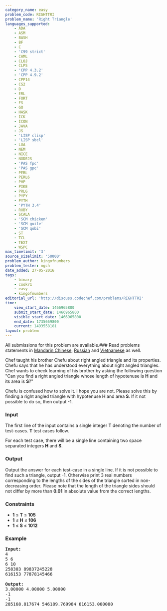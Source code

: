 ```yaml
---
category_name: easy
problem_code: RIGHTTRI
problem_name: 'Right Triangle'
languages_supported:
    - ADA
    - ASM
    - BASH
    - BF
    - C
    - 'C99 strict'
    - CAML
    - CLOJ
    - CLPS
    - 'CPP 4.3.2'
    - 'CPP 4.9.2'
    - CPP14
    - CS2
    - D
    - ERL
    - FORT
    - FS
    - GO
    - HASK
    - ICK
    - ICON
    - JAVA
    - JS
    - 'LISP clisp'
    - 'LISP sbcl'
    - LUA
    - NEM
    - NICE
    - NODEJS
    - 'PAS fpc'
    - 'PAS gpc'
    - PERL
    - PERL6
    - PHP
    - PIKE
    - PRLG
    - PYPY
    - PYTH
    - 'PYTH 3.4'
    - RUBY
    - SCALA
    - 'SCM chicken'
    - 'SCM guile'
    - 'SCM qobi'
    - ST
    - TCL
    - TEXT
    - WSPC
max_timelimit: '3'
source_sizelimit: '50000'
problem_author: kingofnumbers
problem_tester: mgch
date_added: 27-05-2016
tags:
    - binary
    - cook71
    - easy
    - kingofnumbers
editorial_url: 'http://discuss.codechef.com/problems/RIGHTTRI'
time:
    view_start_date: 1466965800
    submit_start_date: 1466965800
    visible_start_date: 1466965800
    end_date: 1735669800
    current: 1493558181
layout: problem
---
```

All submissions for this problem are available.###  Read problems statements in [Mandarin Chinese](http://www.codechef.com/download/translated/COOK71/mandarin/RIGHTTRI.pdf), [Russian](http://www.codechef.com/download/translated/COOK71/russian/RIGHTTRI.pdf) and [Vietnamese](http://www.codechef.com/download/translated/COOK71/vietnamese/RIGHTTRI.pdf) as well.

Chef taught his brother Chefu about right angled triangle and its properties. Chefu says that he has understood everything about right angled triangles. Chef wants to check learning of his brother by asking the following question "Can you find a right angled triangle whose length of hypotenuse is **H** and its area is **S**?"

Chefu is confused how to solve it. I hope you are not. Please solve this by finding a right angled triangle with hypotenuse **H** and area **S**. If it not possible to do so, then output -1.

### Input

The first line of the input contains a single integer **T** denoting the number of test-cases. **T** test cases follow.

For each test case, there will be a single line containing two space separated integers **H** and **S**.

### Output

Output the answer for each test-case in a single line. If it is not possible to find such a triangle, output -1. Otherwise print 3 real numbers corresponding to the lengths of the sides of the triangle sorted in non-decreasing order. Please note that the length of the triangle sides should not differ by more than **0.01** in absolute value from the correct lengths.

### Constraints

- **1** ≤ **T** ≤ **105**
- **1** ≤ **H** ≤ **106**
- **1** ≤ **S** ≤ **1012**

### Example

<pre><b>Input:</b>
<tt>4
5 6
6 10
258303 89837245228
616153 77878145466
</tt>
<b>Output:</b>
<tt>3.00000 4.00000 5.00000
-1
-1
285168.817674 546189.769984 616153.000000
</tt>
</pre>